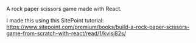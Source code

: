 A rock paper scissors game made with React.

I made this using this SitePoint tutorial: https://www.sitepoint.com/premium/books/build-a-rock-paper-scissors-game-from-scratch-with-react/read/1/kvisj82s/
